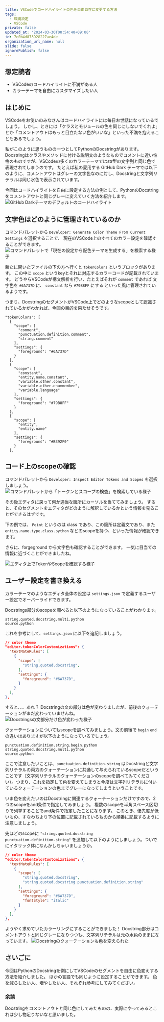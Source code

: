 ```yaml
---
title: VSCodeでコードハイライトの色を自由自在に変更する方法
tags:
  - 環境設定
  - VSCode
private: false
updated_at: '2024-03-30T00:54:40+09:00'
id: 7e0b4d873928227ae4de
organization_url_name: null
slide: false
ignorePublish: false
---
```

## 想定読者
- VSCodeのコードハイライトに不満がある人
- カラーテーマを自由にカスタマイズしたい人

## はじめに
VSCodeをお使いのみなさんはコードハイライトには毎日お世話になっているでしょう。
しかし、ときには「クラスとモジュールの色を同じにしないでくれよ」とか「コメントアウトはもっと目立たない色がいいな」といった不満を抱えることもあるでしょう。

私がこのように思うものの一つとしてPythonのDocstringがあります。
Docstringはクラスやメソッドに付ける説明文のようなものでコメントに近い性格のものですが、VSCodeの多くのカラーテーマではstr型の文字列と同じ色で表現されてしまうのです。
たとえば私の愛用する GitHub Dark テーマでは以下のように、コメントアウトはグレーの文字色なのに対し、Docstringと文字列リテラルは同じ水色で表示されています。

今回はコードハイライトを自由に設定する方法の例として、PythonのDocstringをコメントアウトと同じグレーに変えていく方法を紹介します。
![GitHub Darkテーマのデフォルトのコードハイライト](https://qiita-image-store.s3.ap-northeast-1.amazonaws.com/0/3557028/6c4a7f7b-c5c3-7421-5e58-1a2666d9745d.png)


## 文字色はどのように管理されているのか
コマンドパレットから `Developer: Generate Color Theme From Current Settings` を選択することで、
現在のVSCode上のすべてのカラー設定を確認することができます。
![コマンドパレットで「現在の設定から配色テーマを生成する」を検索する様子](https://qiita-image-store.s3.ap-northeast-1.amazonaws.com/0/3557028/cbc0a4b7-fa86-6fd0-2682-60fc14ccac0f.png)

新たに開いたファイルの下の方へ行くと `tokenColors` というブロックがあります。
この中に `scope` というkeyとそれに対応するカラーコードが記載されています。
どうやらVSCodeが構文解析を行い、たとえばそれが `comment` であれば 文字色を `#6A737D` に、 `constant` なら `#79B8FF` にする
といった風に管理されているようです。

つまり、DocstringのセグメントがVSCode上でどのようなscopeとして認識されているかがわかれば、今回の目的を果たせそうです。

```json: current theme
"tokenColors": [
  {
  	"scope": [
      "comment",
      "punctuation.definition.comment",
      "string.comment"
  	],
  	"settings": {
      "foreground": "#6A737D"
  	}
  },
  {
  	"scope": [
      "constant",
      "entity.name.constant",
      "variable.other.constant",
      "variable.other.enummember",
      "variable.language"
  	],
  	"settings": {
      "foreground": "#79B8FF"
  	}
  },
  {
  	"scope": [
      "entity",
      "entity.name"
  	],
  	"settings": {
      "foreground": "#B392F0"
  	}
  },
```


## コード上のscopeの確認
コマンドパレットから `Developer: Inspect Editor Tokens and Scopes` を選択しましょう。
![コマンドパレットから「トークンとスコープの検査」を検索している様子](https://qiita-image-store.s3.ap-northeast-1.amazonaws.com/0/3557028/4ce4bed3-1e3d-138e-116e-819a58f03655.png)

その後エディタに戻って何か適当な箇所にカーソルを当ててみましょう。
すると、そのセグメントをエディタがどのように解釈しているかという情報を見ることができるはずです。

下の例では、 `Point` というのは class であり、この箇所は定義文であり、また `entity.name.type.class.python` などのscopeを持つ、といった情報が確認できます。

さらに、forgeground から文字色も確認することができます。
一気に目当ての情報に近づくことができましたね。

![エディタ上でTokenやScopeを確認する様子](https://qiita-image-store.s3.ap-northeast-1.amazonaws.com/0/3557028/4f730feb-f3ef-93e2-ba6c-348613d26480.png)


## ユーザー設定を書き換える
カラーテーマのようなエディタ全体の設定は `settings.json` で定義するユーザー設定でオーバーライドできます。

Docstrings部分のscopeを調べると以下のようになっていることがわかります。
```text:Docstringsのscope
string.quoted.docstring.multi.python
source.python
```
これを参考にして、`settings.json` に以下を追記しましょう。

```json:settings.json
// color theme
"editor.tokenColorCustomizations": {
  "textMateRules": [
    {
      "scope": [
        "string.quoted.docstring",
      ],
      "settings": {
        "foreground": "#6A737D",
      }
    }
  ],
},
```
すると、、、あれ？
Docstringの文の部分は色が変わりましたが、前後のクォーテーションがまだ変わっていませんね。
![Docstringsの文部分だけ色が変わった様子](https://qiita-image-store.s3.ap-northeast-1.amazonaws.com/0/3557028/5be5752b-9388-b25c-4690-62963dc733c5.png)

クォーテーションについてもscopeを調べてみましょう。文の前後で `begin` `end` の違いはありますが以下のようになっているでしょう。
```text:Docstringの前クォーテーションのscope
punctuation.definition.string.begin.python
string.quoted.docstring.multi.python
source.python
```

ここで注意したいことは、`punctuation.definition.string` はDocstringと文字列リテラルの両方のクォーテーションに共通して与えられているscopeだということです（文字列リテラルのクォーテーションのscopeを調べてみてください）。つまり、これを指定して色を変えてしまうと今度は文字列リテラルに付いているクォーテーションの色までグレーになってしまうということです。

いま色を変えたいのはDocstringに関連するクォーテーションだけですので、2つのscopeをand条件で指定してみましょう。
複数のscopeを半角スペース区切りで列挙することでand条件で指定したことになります。
このとき、優先度が低いもの、すなわちより下の位置に記載されているものから順番に記載するように注意しましょう。

先ほどのscopeに `"string.quoted.docstring punctuation.definition.string"` を追加して以下のようにしましょう。ついでにイタリック体になんかしちゃいましょうか。
```json:settings.json
// color theme
"editor.tokenColorCustomizations": {
  "textMateRules": [
    {
      "scope": [
        "string.quoted.docstring",
        "string.quoted.docstring punctuation.definition.string"
      ],
      "settings": {
        "foreground": "#6A737D",
        "fontStyle": "italic"
      }
    }
  ],
},
```

ようやく求めていたカラーリングにすることができました！
Docstring部分はコメントアウトと同じグレーになりつつも、文字列リテラルは元の水色のままになっています。
![Docstringのクォーテーションも色を変えられた](https://qiita-image-store.s3.ap-northeast-1.amazonaws.com/0/3557028/715dba13-2c06-48ce-e8dc-472eb12ab21d.png)

## さいごに
今回はPythonのDocstringを例にしてVSCodeのセグメントを自由に色変えする方法を紹介しました。
ほかの言語でも同じように設定することができます。
色を減らしたい人、増やしたい人、それぞれ参考にしてみてください。

### 余談
Docstringをコメントアウトと同じ色にしてみたものの、実際にやってみるとこれは少し物足りないなと思いました。
